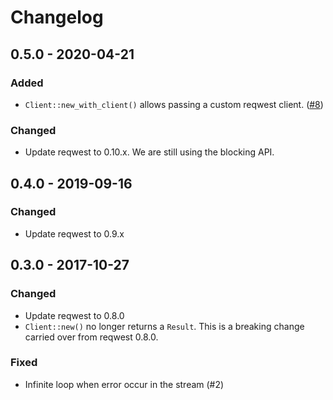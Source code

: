 # Changelog

## 0.5.0 - 2020-04-21
### Added
 - `Client::new_with_client()` allows passing a custom reqwest client. ([#8](https://github.com/lluchs/eventsource/pull/8))

### Changed
 - Update reqwest to 0.10.x. We are still using the blocking API.

## 0.4.0 - 2019-09-16
### Changed
 - Update reqwest to 0.9.x

## 0.3.0 - 2017-10-27
### Changed
 - Update reqwest to 0.8.0
 - `Client::new()` no longer returns a `Result`. This is a breaking
   change carried over from reqwest 0.8.0.

### Fixed
 - Infinite loop when error occur in the stream (#2)
